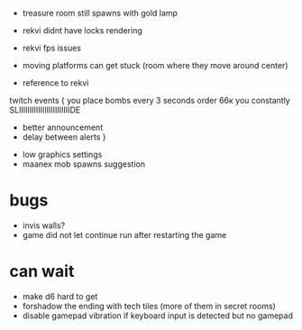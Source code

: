 * treasure room still spawns with gold lamp

* rekvi didnt have locks rendering
* rekvi fps issues
* moving platforms can get stuck (room where they move around center)
* reference to rekvi

twitch events {
 you place bombs every 3 seconds
 order 66к 
 you constantly SLIIIIIIIIIIIIIIIIIIIIIIIIDE
 
 + better announcement
 + delay between alerts
}

* low graphics settings
* maanex mob spawns suggestion

# bugs
* invis walls?
* game did not let continue run after restarting the game

# can wait
 * make d6 hard to get
 * forshadow the ending with tech tiles (more of them in secret rooms)
 * disable gamepad vibration if keyboard input is detected but no gamepad
